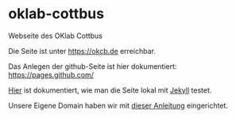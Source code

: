 # oklab-cottbus
Webseite des OKlab Cottbus

Die Seite ist unter https://okcb.de erreichbar.

Das Anlegen der github-Seite ist hier dokumentiert: https://pages.github.com/

[Hier](https://docs.github.com/en/free-pro-team@latest/github/working-with-github-pages/testing-your-github-pages-site-locally-with-jekyll#updating-the-github-pages-gem) ist dokumentiert, wie man die Seite lokal mit [Jekyll](https://jekyllrb.com/) testet.

Unsere Eigene Domain haben wir mit [dieser Anleitung](https://docs.github.com/en/free-pro-team@latest/github/working-with-github-pages/managing-a-custom-domain-for-your-github-pages-site) eingerichtet. 
